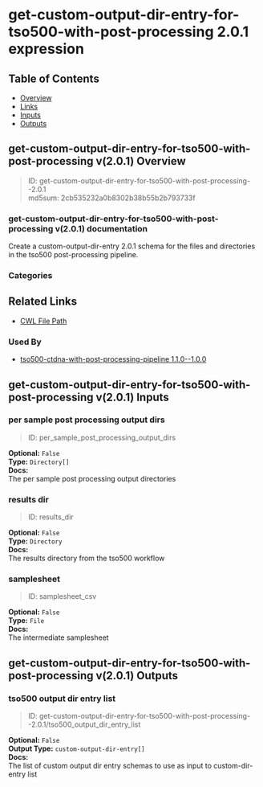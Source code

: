 
get-custom-output-dir-entry-for-tso500-with-post-processing 2.0.1 expression
============================================================================

## Table of Contents
  
- [Overview](#get-custom-output-dir-entry-for-tso500-with-post-processing-v201-overview)  
- [Links](#related-links)  
- [Inputs](#get-custom-output-dir-entry-for-tso500-with-post-processing-v201-inputs)  
- [Outputs](#get-custom-output-dir-entry-for-tso500-with-post-processing-v201-outputs)  


## get-custom-output-dir-entry-for-tso500-with-post-processing v(2.0.1) Overview



  
> ID: get-custom-output-dir-entry-for-tso500-with-post-processing--2.0.1  
> md5sum: 2cb535232a0b8302b38b55b2b793733f

### get-custom-output-dir-entry-for-tso500-with-post-processing v(2.0.1) documentation
  
Create a custom-output-dir-entry 2.0.1 schema for the files and directories in the tso500 post-processing pipeline.

### Categories
  


## Related Links
  
- [CWL File Path](../../../../../../expressions/get-custom-output-dir-entry-for-tso500-with-post-processing/2.0.1/get-custom-output-dir-entry-for-tso500-with-post-processing__2.0.1.cwl)  


### Used By
  
- [tso500-ctdna-with-post-processing-pipeline 1.1.0--1.0.0](../../../workflows/tso500-ctdna-with-post-processing-pipeline/1.1.0--1.0.0/tso500-ctdna-with-post-processing-pipeline__1.1.0--1.0.0.md)  

  


## get-custom-output-dir-entry-for-tso500-with-post-processing v(2.0.1) Inputs

### per sample post processing output dirs



  
> ID: per_sample_post_processing_output_dirs
  
**Optional:** `False`  
**Type:** `Directory[]`  
**Docs:**  
The per sample post processing output directories


### results dir



  
> ID: results_dir
  
**Optional:** `False`  
**Type:** `Directory`  
**Docs:**  
The results directory from the tso500 workflow


### samplesheet



  
> ID: samplesheet_csv
  
**Optional:** `False`  
**Type:** `File`  
**Docs:**  
The intermediate samplesheet

  


## get-custom-output-dir-entry-for-tso500-with-post-processing v(2.0.1) Outputs

### tso500 output dir entry list



  
> ID: get-custom-output-dir-entry-for-tso500-with-post-processing--2.0.1/tso500_output_dir_entry_list  

  
**Optional:** `False`  
**Output Type:** `custom-output-dir-entry[]`  
**Docs:**  
The list of custom output dir entry schemas to use as input to custom-dir-entry list
  

  

